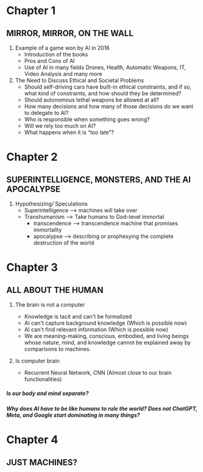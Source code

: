 # Chapter 1
## MIRROR, MIRROR, ON THE WALL

1. Example of a game won by AI in 2016
     - Introduction of the books
     - Pros and Cons of AI
     - Use of AI in many fields Drones, Health, Automatic Weapons, IT, Video Analysis and many more
2. The Need to Discuss Ethical and Societal Problems
     - Should self-driving cars have built-in ethical constraints, and if so, what kind of constraints, and how should they be determined?
     - Should autonomous lethal weapons be allowed at all?
     - How many decisions and how many of those decisions do we want to delegate to AI?
     - Who is responsible when something goes wrong?
     - Will we rely too much on AI?
     - What happens when it is “too late”?

# Chapter 2
## SUPERINTELLIGENCE, MONSTERS, AND THE AI APOCALYPSE
1. Hypothesizing/ Speculations
     - Superintelligence --> machines will take over
     - Transhumanism --> Take humans to God-level immortal
          - transcendence --> transcendence machine that promises immortality
          - apocalypse --> describing or prophesying the complete destruction of the world
      

# Chapter 3
## ALL ABOUT THE HUMAN
1. The brain is not a computer
     - Knowledge is tacit and can't be formalized
     - AI can't capture background knowledge (Which is possible now)
     - AI can't find relevant information (Which is possible now)
     - We are meaning-making, conscious, embodied, and living beings whose nature, mind, and knowledge cannot be explained away by comparisons to machines.

  
2. Is computer brain
     - Recurrent Neural Network, CNN (Almost close to our brain functionalities)
##### Is our body and mind separate?
##### Why does AI have to be like humans to rule the world? Does not ChatGPT, Meta, and Google start dominating in many things?

# Chapter 4
## JUST MACHINES?

